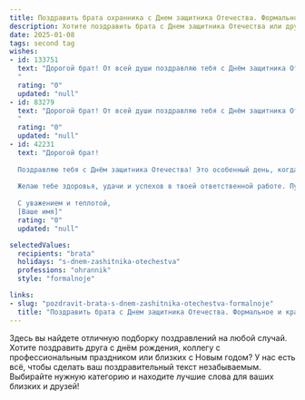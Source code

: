 ```yaml
---
title: Поздравить брата охранника с Днем защитника Отечества. Формальное и красивое
description: Хотите поздравить брата с Днем защитника Отечества или другим праздником? Наш ИИ создаст незабываемое поздравление, а вы обязательно выделитесь среди других.  
date: 2025-01-08
tags: second tag
wishes:
- id: 133751
  text: "Дорогой брат! От всей души поздравляю тебя с Днём защитника Отечества!  Твоя профессия охранника – это важная и ответственная служба, требующая мужества, бдительности и самоотверженности.  Желаю тебе крепкого здоровья, выдержки, успехов в службе и благополучия в личной жизни. Пусть твой труд всегда будет высоко оценен, а мир и спокойствие окружают тебя и твоих близких. С праздником!
  "
  rating: "0"
  updated: "null"
- id: 83279
  text: "Дорогой брат! От всей души поздравляю тебя с Днём защитника Отечества! Твоя профессия охранника – это важная и ответственная служба, требующая мужества, бдительности и самоотверженности.  Желаю тебе крепкого здоровья,  успехов в службе, благополучия и спокойствия в жизни. Пусть каждый день будет наполнен уважением, признанием и чувством гордости за свою работу. С праздником!
  "
  rating: "0"
  updated: "null"
- id: 42231
  text: "Дорогой брат!
  
  Поздравляю тебя с Днём защитника Отечества! Это особенный день, когда мы чествуем тех, кто стоит на страже нашей безопасности и спокойствия. Твоя профессия охранника требует мужества, стойкости и преданности делу, и я горжусь тем, что у тебя есть такие качества.
  
  Желаю тебе здоровья, удачи и успехов в твоей ответственной работе. Пусть каждый день приносит только положительные эмоции, а твои близкие всегда ощущают твою поддержку и защиту. С праздником, брат!
  
  С уважением и теплотой,
  [Ваше имя]"
  rating: "0"
  updated: "null"

selectedValues:
  recipients: "brata"
  holidays: "s-dnem-zashitnika-otechestva"
  professions: "ohrannik"
  style: "formalnoje"

links:
- slug: "pozdravit-brata-s-dnem-zashitnika-otechestva-formalnoje"
  title: "Поздравить брата с Днем защитника Отечества. Формальное и красивое"
---
```


Здесь вы найдете отличную подборку поздравлений на любой случай.
Хотите поздравить друга с днём рождения, коллегу с профессиональным праздником или близких с Новым годом? У нас есть всё, чтобы сделать ваш поздравительный текст незабываемым. Выбирайте нужную категорию и находите лучшие слова для ваших близких и друзей!
